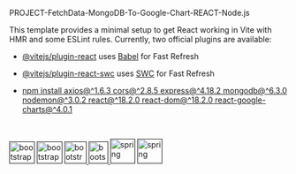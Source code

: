 PROJECT-FetchData-MongoDB-To-Google-Chart-REACT-Node.js

This template provides a minimal setup to get React working in Vite with HMR and some ESLint rules.
Currently, two official plugins are available:

- [@vitejs/plugin-react](https://github.com/vitejs/vite-plugin-react/blob/main/packages/plugin-react/README.md) uses [Babel](https://babeljs.io/) for Fast Refresh
- [@vitejs/plugin-react-swc](https://github.com/vitejs/vite-plugin-react-swc) uses [SWC](https://swc.rs/) for Fast Refresh

- [npm install axios@^1.6.3 cors@^2.8.5 express@^4.18.2 mongodb@^6.3.0 nodemon@^3.0.2 react@^18.2.0 react-dom@^18.2.0 react-google-charts@^4.0.1
]()
<br/>

<a href="" target="_blank" rel="noreferrer"> <img src="https://336118.selcdn.ru/Gutsy-Culebra/products/Google-Charts-Logo.png" alt="bootstrap" width="46" height="40" /></a>
  <a href="" target="_blank" rel="noreferrer"> <img src="https://upload.wikimedia.org/wikipedia/commons/thumb/a/a7/React-icon.svg/2300px-React-icon.svg.png" alt="bootstrap" width="46" 
  height="40" /></a>
  <a href="" target="_blank" rel="noreferrer"> <img src="https://upload.wikimedia.org/wikipedia/commons/thumb/6/62/CSS3_logo.svg/1024px-CSS3_logo.svg.png" alt="bootstrap" width="40" 
  height="40" /> </a>
  <a href="" target="_blank" rel="noreferrer"> <img src="https://static-00.iconduck.com/assets.00/node-js-icon-227x256-913nazt0.png" alt="bootstrap" width="35" height="40"/> </a>
  <a href="" target="_blank" rel="noreferrer"><img src="https://i.pinimg.com/474x/84/2e/24/842e24310fcac8b53287db087a15ed39.jpg" alt="spring" width="45" height="45" /></a>
  <a href="" target="_blank" rel="noreferrer"><img src="https://i.pinimg.com/474x/8b/96/3e/8b963e98c2bbfd1fadc921d1af7403f0.jpg" alt="spring" width="45" height="45" /></a>
 
